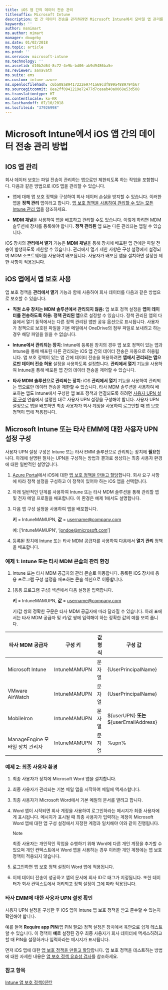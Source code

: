 ```yaml
---
title: iOS 앱 간의 데이터 전송 관리
titlesuffix: Microsoft Intune
description: 앱 간 데이터 전송을 관리하려면 Microsoft Intune에서 모바일 앱 관리를 사용하는 법을 이해합니다.
keywords: ''
author: msmimart
ms.author: mimart
manager: dougeby
ms.date: 01/02/2018
ms.topic: article
ms.prod: ''
ms.service: microsoft-intune
ms.technology: ''
ms.assetid: d10b2d64-8c72-4e9b-bd06-ab9d9486ba5e
ms.reviewer: aanavath
ms.suite: ems
ms.custom: intune-azure
ms.openlocfilehash: c6ba08a89417222e9741a69cdf899a4889794b67
ms.sourcegitcommit: 8ea2ff0941219e72477d7ceaab40a0068e53d508
ms.translationtype: HT
ms.contentlocale: ko-KR
ms.lasthandoff: 07/10/2018
ms.locfileid: "37926998"
---
```

# <a name="how-to-manage-data-transfer-between-ios-apps-in-microsoft-intune"></a>Microsoft Intune에서 iOS 앱 간의 데이터 전송 관리 방법
## <a name="manage-ios-apps"></a>IOS 앱 관리
회사 데이터 보호는 파일 전송이 관리하는 앱으로만 제한되도록 하는 작업을 포함합니다.  다음과 같은 방법으로 iOS 앱을 관리할 수 있습니다.

-   앱에 대해 앱 보호 정책을 구성하여 회사 데이터 손실을 방지할 수 있습니다. 이러한 앱을 **정책 관리** 앱이라고 합니다. [앱 보호 정책을 사용하여 관리할 수 있는 모든 Intune 관리 앱](https://www.microsoft.com/cloud-platform/microsoft-intune-apps)을 참조하세요.

-   **MDM 채널**을 사용하여 앱을 배포하고 관리할 수도 있습니다.  이렇게 하려면 MDM 솔루션에 장치를 등록해야 합니다. **정책 관리된** 앱 또는 다른 관리되는 앱일 수 있습니다.

iOS 장치의 **관리에서 열기** 기능은 **MDM 채널**을 통해 장치에 배포된 앱 간에만 파일 전송이 발생하도록 제한할 수 있습니다. 관리에서 열기 제한 사항은 구성 설정에서 설정되며 MDM 소프트웨어를 사용하여 배포됩니다.  사용자가 배포된 앱을 설치하면 설정한 제한 사항이 적용됩니다.

##  <a name="using-app-protection-with-ios-apps"></a>iOS 앱에서 앱 보호 사용
앱 보호 정책을 **관리에서 열기** 기능과 함께 사용하여 회사 데이터를 다음과 같은 방법으로 보호할 수 있습니다.

-   **직원 소유 장치는 MDM 솔루션에서 관리되지 않음:** 앱 보호 정책 설정을 **앱이 데이터를 전송하도록 허용: 정책 관리된 앱**으로 설정할 수 있습니다. 정책 관리된 앱의 다음에서 열기 동작에서는 다른 정책 관리된 앱만 공유 옵션으로 표시됩니다. 사용자가 정책으로 보호된 파일을 기본 메일에서 OneDrive의 첨부 파일로 보내려고 하는 경우 해당 파일을 읽을 수 없습니다.

-   **Intune에서 관리되는 장치:** Intune에 등록된 장치의 경우 앱 보호 정책이 있는 앱과 Intune을 통해 배포된 다른 관리되는 iOS 앱 간의 데이터 전송은 자동으로 허용됩니다. 앱 보호 정책이 있는 앱 간에 데이터 전송을 허용하려면 **앱에서 관리되는 앱으로만 데이터 전송 허용** 설정을 사용하도록 설정합니다. **관리에서 열기** 기능을 사용하여 Intune을 통해 배포된 앱 간의 데이터 전송을 제어할 수 있습니다.   

-   **타사 MDM 솔루션으로 관리되는 장치:** iOS **관리에서 열기** 기능을 사용하여 관리되는 앱으로만 데이터 전송을 제한할 수 있습니다.
타사 MDM 솔루션을 사용하여 배포하는 앱도 Intune에서 구성한 앱 보호 정책과 연결되도록 하려면 [사용자 UPN 설정 구성](#configure-user-upn-setting-for-third-party-emm) 연습에서 설명한 대로 사용자 UPN 설정을 구성해야 합니다.  사용자 UPN 설정으로 앱을 배포하면 최종 사용자가 회사 계정을 사용하여 로그인할 때 앱 보호 정책이 앱에 적용됩니다.

## <a name="configure-user-upn-setting-for-microsoft-intune-or-third-party-emm"></a>Microsoft Intune 또는 타사 EMM에 대한 사용자 UPN 설정 구성
사용자 UPN 설정 구성은 Intune 또는 타사 EMM 솔루션으로 관리되는 장치에 **필요**합니다. 아래에 설명된 절차는 UPN을 구성하는 방법과 결과로 생성되는 최종 사용자 환경에 대한 일반적인 설명입니다.

1.  [Azure Portal](https://portal.azure.com)에서 iOS에 대한 [앱 보호 정책을 만들고 할당](app-protection-policies.md)합니다. 회사 요구 사항에 따라 정책 설정을 구성하고 이 정책이 있어야 하는 iOS 앱을 선택합니다.

2.  아래 일반적인 단계를 사용하여 Intune 또는 타사 MDM 솔루션을 통해 관리할 앱 및 전자 메일 프로필을 배포합니다. 이 환경은 예제 1에서도 설명합니다.

3.  다음 앱 구성 설정을 사용하여 앱을 배포합니다.

      **키** = IntuneMAMUPN,  **값** = <username@company.com>

      예: [‘IntuneMAMUPN’, ‘jondoe@microsoft.com’]

4.  등록된 장치에 Intune 또는 타사 MDM 공급자를 사용하여 다음에서 **열기 관리** 정책을 배포합니다.


### <a name="example-1-admin-experience-in-intune-or-third-party-mdm-console"></a>예제 1: Intune 또는 타사 MDM 콘솔의 관리 환경

1. Intune 또는 타사 MDM 공급자의 관리 콘솔로 이동합니다. 등록된 iOS 장치에 응용 프로그램 구성 설정을 배포하는 콘솔 섹션으로 이동합니다.

2. [응용 프로그램 구성] 섹션에서 다음 설정을 입력합니다.

   **키** = IntuneMAMUPN,  **값** = <username@company.com>

   키/값 쌍의 정확한 구문은 타사 MDM 공급자에 따라 달라질 수 있습니다. 아래 표에서는 타사 MDM 공급자 및 키/값 쌍에 입력해야 하는 정확한 값의 예를 보여 줍니다.

|타사 MDM 공급자| 구성 키 | 값 형식 | 구성 값|
| ------- | ---- | ---- | ---- |
|Microsoft Intune| IntuneMAMUPN | 문자열 | {UserPrincipalName}|
|VMware AirWatch| IntuneMAMUPN | 문자열 | {UserPrincipalName}|
|MobileIron | IntuneMAMUPN | 문자열 | ${userUPN} **또는** ${userEmailAddress} |
|ManageEngine 모바일 장치 관리자 | IntuneMAMUPN | 문자열 | %upn% |


### <a name="example-2-end-user-experience"></a>예제 2: 최종 사용자 환경

1.  최종 사용자가 장치에 Microsoft Word 앱을 설치합니다.

2.  최종 사용자가 관리되는 기본 메일 앱을 시작하여 메일에 액세스합니다.

3.  최종 사용자가 Microsoft Word에서 기본 메일의 문서를 열려고 합니다.

4.  Word 앱이 시작되면 회사 계정을 사용하여 로그인하라는 메시지가 최종 사용자에게 표시됩니다.  메시지가 표시될 때 최종 사용자가 입력하는 계정이 Microsoft Word 앱에 대한 앱 구성 설정에서 지정한 계정과 일치해야 이와 같이 진행됩니다.

    > [!NOTE]
    > 최종 사용자는 개인적인 작업을 수행하기 위해 Word에 다른 개인 계정을 추가할 수 있으며 개인 컨텍스트에서 Word 앱을 사용하는 경우 이러한 개인 계정에는 앱 보호 정책이 적용되지 않습니다.

5.  로그인하면 앱 보호 정책 설정이 Word 앱에 적용됩니다.

6.  이제 데이터 전송이 성공하고 앱의 문서에 회사 ID로 태그가 지정됩니다. 또한 데이터가 회사 컨텍스트에서 처리되고 정책 설정이 그에 따라 적용됩니다.

### <a name="validate-user-upn-setting-for-third-party-emm"></a>타사 EMM에 대한 사용자 UPN 설정 확인

사용자 UPN 설정을 구성한 후 iOS 앱이 Intune 앱 보호 정책을 받고 준수할 수 있는지 확인해야 합니다.

예를 들어 **Require app PIN**(앱 PIN 필요) 정책 설정은 장치에서 육안으로 쉽게 테스트할 수 있습니다. 이 정책이 **예**로 설정된 경우 최종 사용자가 회사 데이터에 액세스하려고 할 때 PIN을 설정하거나 입력하라는 메시지가 표시됩니다.

먼저 iOS 앱에 대한 [앱 보호 정책을 만들고 할당](app-protection-policies.md)합니다. 앱 보호 정책을 테스트하는 방법에 대한 자세한 내용은 [앱 보호 정책 유효성 검사](app-protection-policies-validate.md)를 참조하세요.


### <a name="see-also"></a>참고 항목
[Intune 앱 보호 정책이란?](app-protection-policy.md)
